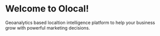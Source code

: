 # Welcome to Olocal!

Geoanalytics based localtion intelligence platform to help your business grow with powerful marketing decisions.
